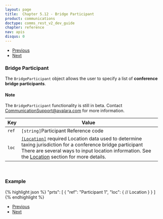```yaml
---
layout: page
title:  Chapter 5.12 - Bridge Participant
product: communications
doctype: comms_rest_v2_dev_guide
chapter: reference
nav: apis
disqus: 0
---
```


<ul class="pager">
  <li class="previous"><a href="/communications/dev-guide/reference/bridge-data/"><i class="glyphicon glyphicon-chevron-left"></i>Previous</a></li>
  <li class="next"><a href="/communications/dev-guide/reference/key-value-pair/">Next<i class="glyphicon glyphicon-chevron-right"></i></a></li>
</ul>

<h3>Bridge Participant</h3>

The <code>BridgeParticipant</code> object allows the user to specify a list of <b>conference bridge participants</b>.

<h4>Note</h4>
The <code>BridgeParticipant</code> functionality is still in beta.  Contact <a class="dev-guide-link" href="mailto:CommunicationSupport@avalara.com">CommunicationSupport@avalara.com</a> for more information.

<div class="mobile-table">
  <table class="styled-table">
    <thead>
      <tr>
        <th>Key</th>
        <th>Value</th>
      </tr>
    </thead>
    <tbody>
      <tr>
        <td><code>ref</code></td>
        <td><code>[string]</code>Participant Reference code</td>
      </tr>
      <tr>
        <td><code>loc</code></td>
        <td><a class="dev-guide-link" href="/communications/dev-guide/reference/location/"><code>[Location]</code></a> <span class="t5">required</span> Location data used to determine taxing jurisdiction for a conference bridge participant
          <br>
          There are several ways to input location information. See the <a class="dev-guide-link" href="/communications/dev-guide/reference/location/">Location</a> section for more details.
        </td>
      </tr>
    </tbody>
  </table>
</div>
<br>

<h3>Example</h3>

{% highlight json %}
"prts": [
  {
    "ref": "Participant 1",
    "loc": {
      // Location
    }
  }
]
{% endhighlight %}

<ul class="pager">
  <li class="previous"><a href="/communications/dev-guide/reference/bridge-data/"><i class="glyphicon glyphicon-chevron-left"></i>Previous</a></li>
  <li class="next"><a href="/communications/dev-guide/reference/key-value-pair/">Next<i class="glyphicon glyphicon-chevron-right"></i></a></li>
</ul>